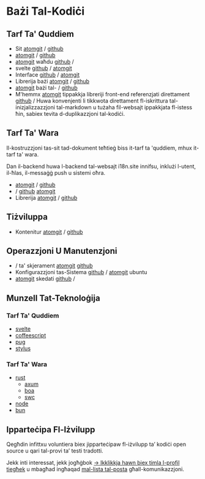 # Bażi Tal-Kodiċi

## Tarf Ta' Quddiem

* Sit [atomgit](https://atomgit.com/i18n/proto) / [github](https://github.com/i18n-site/site)
* [atomgit](https://atomgit.com/i18n/md) / [github](https://github.com/i18n-site/md)
* [atomgit](https://atomgit.com/i18n/18x) waħdu [github](https://github.com/i18n-site/18x) /
* svelte [github](https://github.com/i18n-site/plugin) / [atomgit](https://atomgit.com/i18n/plugin)
* Interface [github](https://github.com/i18n-site/proto) / [atomgit](https://atomgit.com/i18n/proto)
* Librerija bażi [atomgit](https://atomgit.com/i18n/lib) / [github](https://github.com/i18n-site/lib)
* [atomgit](https://atomgit.com/i18n/ie) bażi tal- / [github](https://github.com/i18n-site/ie)
* M'hemmx [atomgit](https://atomgit.com/i18n/x) tippakkja libreriji front-end referenzjati direttament [github](https://github.com/i18n-site/x) /
  Huwa konvenjenti li tikkwota direttament fl-iskrittura tal-inizjalizzazzjoni tal-markdown u tużaha fil-websajt ippakkjata fl-istess ħin, sabiex tevita d-duplikazzjoni tal-kodiċi.

## Tarf Ta' Wara

Il-kostruzzjoni tas-sit tad-dokument teħtieġ biss it-tarf ta 'quddiem, mhux it-tarf ta' wara.

Dan il-backend huwa l-backend tal-websajt i18n.site innifsu, inklużi l-utent, il-ħlas, il-messaġġ push u sistemi oħra.

* [atomgit](https://atomgit.com/i18n-api/srv) / [github](https://github.com/i18n-api/srv)
* / [github](https://github.com/i18n-api/pub) [atomgit](https://atomgit.com/i18n-api/pub)
* Librerija [atomgit](https://atomgit.com/i18n/rust) / [github](https://github.com/i18n-site/rust)

## Tiżviluppa

* Kontenitur [atomgit](https://atomgit.com/i18n-api/srv.docker) / [github](https://github.com/i18n-api/srv.docker)

## Operazzjoni U Manutenzjoni

* / ta' skjerament [atomgit](https://atomgit.com/i18n-ops/ops) [github](https://github.com/i18n-ops/ops)
* Konfigurazzjoni tas-Sistema [github](https://github.com/i18n-ops/ubuntu) / [atomgit](https://atomgit.com/i18n-ops/ubuntu) ubuntu
* [atomgit](https://atomgit.com/i18n/cron) skedati [github](https://github.com/i18n-cron/cron) /

## Munzell Tat-Teknoloġija

### Tarf Ta' Quddiem

* [svelte](//svelte.dev)
* [coffeescript](//coffeescript.org)
* [pug](https://github.com/pugjs/pug)
* [stylus](https://stylus.com)

### Tarf Ta' Wara

* [rust](//rust.org)
  * [axum](//github.com/tokio-rs/axum)
  * [boa](//github.com/boa-dev/boa)
  * [swc](//swc.rs)
* [node](//nodejs.org)
* [bun](//bun.dev)

## Ipparteċipa Fl-Iżvilupp

Qegħdin infittxu voluntiera biex jipparteċipaw fl-iżvilupp ta’ kodiċi open source u qari tal-provi ta’ testi tradotti.

Jekk inti interessat, jekk jogħġbok [→ Ikklikkja hawn biex timla l-profil tiegħek](https://ggl.link/i18n) u mbagħad ingħaqad [mal-lista tal-posta](https://groups.google.com/u/2/g/i18n-site) għall-komunikazzjoni.